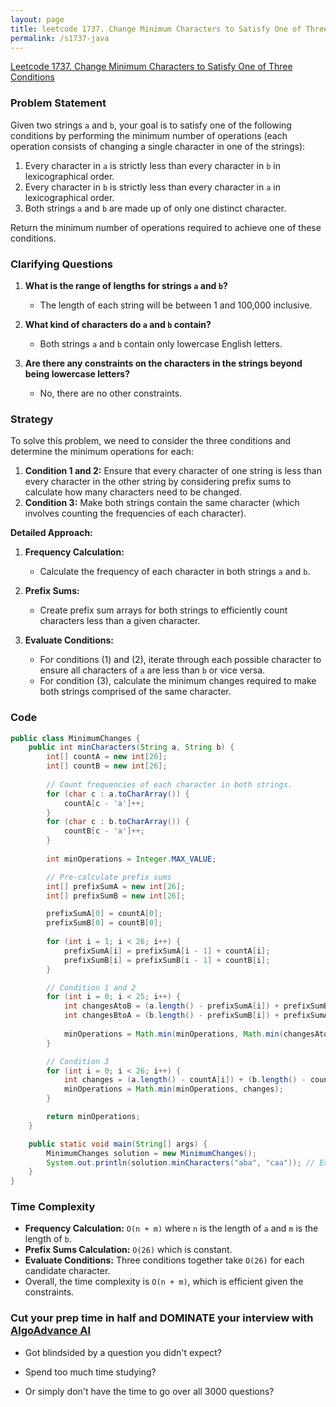 ```yaml
---
layout: page
title: leetcode 1737. Change Minimum Characters to Satisfy One of Three Conditions
permalink: /s1737-java
---
```

[Leetcode 1737. Change Minimum Characters to Satisfy One of Three Conditions](https://algoadvance.github.io/algoadvance/l1737)
### Problem Statement

Given two strings `a` and `b`, your goal is to satisfy one of the following conditions by performing the minimum number of operations (each operation consists of changing a single character in one of the strings):

1. Every character in `a` is strictly less than every character in `b` in lexicographical order.
2. Every character in `b` is strictly less than every character in `a` in lexicographical order.
3. Both strings `a` and `b` are made up of only one distinct character.

Return the minimum number of operations required to achieve one of these conditions.

### Clarifying Questions

1. **What is the range of lengths for strings `a` and `b`?**
   - The length of each string will be between 1 and 100,000 inclusive.
   
2. **What kind of characters do `a` and `b` contain?**
   - Both strings `a` and `b` contain only lowercase English letters.

3. **Are there any constraints on the characters in the strings beyond being lowercase letters?**
   - No, there are no other constraints.

### Strategy

To solve this problem, we need to consider the three conditions and determine the minimum operations for each:

1. **Condition 1 and 2:** Ensure that every character of one string is less than every character in the other string by considering prefix sums to calculate how many characters need to be changed.
2. **Condition 3:** Make both strings contain the same character (which involves counting the frequencies of each character).

**Detailed Approach:**

1. **Frequency Calculation:**
   - Calculate the frequency of each character in both strings `a` and `b`.

2. **Prefix Sums:**
   - Create prefix sum arrays for both strings to efficiently count characters less than a given character.

3. **Evaluate Conditions:**
   - For conditions (1) and (2), iterate through each possible character to ensure all characters of `a` are less than `b` or vice versa.
   - For condition (3), calculate the minimum changes required to make both strings comprised of the same character.

### Code

```java
public class MinimumChanges {
    public int minCharacters(String a, String b) {
        int[] countA = new int[26];
        int[] countB = new int[26];
        
        // Count frequencies of each character in both strings.
        for (char c : a.toCharArray()) {
            countA[c - 'a']++;
        }
        for (char c : b.toCharArray()) {
            countB[c - 'a']++;
        }
        
        int minOperations = Integer.MAX_VALUE;

        // Pre-calculate prefix sums
        int[] prefixSumA = new int[26];
        int[] prefixSumB = new int[26];

        prefixSumA[0] = countA[0];
        prefixSumB[0] = countB[0];
        
        for (int i = 1; i < 26; i++) {
            prefixSumA[i] = prefixSumA[i - 1] + countA[i];
            prefixSumB[i] = prefixSumB[i - 1] + countB[i];
        }

        // Condition 1 and 2
        for (int i = 0; i < 25; i++) {
            int changesAtoB = (a.length() - prefixSumA[i]) + prefixSumB[i];
            int changesBtoA = (b.length() - prefixSumB[i]) + prefixSumA[i];
            
            minOperations = Math.min(minOperations, Math.min(changesAtoB, changesBtoA));
        }

        // Condition 3
        for (int i = 0; i < 26; i++) {
            int changes = (a.length() - countA[i]) + (b.length() - countB[i]);
            minOperations = Math.min(minOperations, changes);
        }

        return minOperations;
    }

    public static void main(String[] args) {
        MinimumChanges solution = new MinimumChanges();
        System.out.println(solution.minCharacters("aba", "caa")); // Expected output: 2
    }
}
```

### Time Complexity

- **Frequency Calculation:** `O(n + m)` where `n` is the length of `a` and `m` is the length of `b`.
- **Prefix Sums Calculation:** `O(26)` which is constant.
- **Evaluate Conditions:** Three conditions together take `O(26)` for each candidate character.
- Overall, the time complexity is `O(n + m)`, which is efficient given the constraints.


### Cut your prep time in half and DOMINATE your interview with [AlgoAdvance AI](https://algoAdvance.com)

- Got blindsided by a question you didn't expect?

- Spend too much time studying?

- Or simply don't have the time to go over all 3000 questions?

